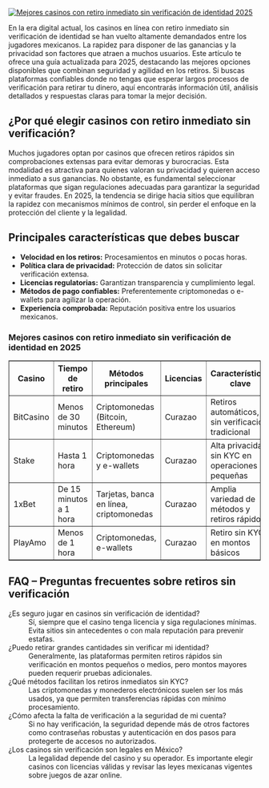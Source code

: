 [![Mejores casinos con retiro inmediato sin verificación de identidad 2025](https://123-caf.pages.dev/gitsignup.png)](https://vrmoo.ru/Bt82HjjY)

<p>En la era digital actual, los casinos en línea con retiro inmediato sin verificación de identidad se han vuelto altamente demandados entre los jugadores mexicanos. La rapidez para disponer de las ganancias y la privacidad son factores que atraen a muchos usuarios. Este artículo te ofrece una guía actualizada para 2025, destacando las mejores opciones disponibles que combinan seguridad y agilidad en los retiros. Si buscas plataformas confiables donde no tengas que esperar largos procesos de verificación para retirar tu dinero, aquí encontrarás información útil, análisis detallados y respuestas claras para tomar la mejor decisión.</p>  <h2>¿Por qué elegir casinos con retiro inmediato sin verificación?</h2> <p>Muchos jugadores optan por casinos que ofrecen retiros rápidos sin comprobaciones extensas para evitar demoras y burocracias. Esta modalidad es atractiva para quienes valoran su privacidad y quieren acceso inmediato a sus ganancias. No obstante, es fundamental seleccionar plataformas que sigan regulaciones adecuadas para garantizar la seguridad y evitar fraudes. En 2025, la tendencia se dirige hacia sitios que equilibran la rapidez con mecanismos mínimos de control, sin perder el enfoque en la protección del cliente y la legalidad.</p>  <h2>Principales características que debes buscar</h2> <ul>   <li><strong>Velocidad en los retiros:</strong> Procesamientos en minutos o pocas horas.</li>   <li><strong>Política clara de privacidad:</strong> Protección de datos sin solicitar verificación extensa.</li>   <li><strong>Licencias regulatorias:</strong> Garantizan transparencia y cumplimiento legal.</li>   <li><strong>Métodos de pago confiables:</strong> Preferentemente criptomonedas o e-wallets para agilizar la operación.</li>   <li><strong>Experiencia comprobada:</strong> Reputación positiva entre los usuarios mexicanos.</li> </ul>  <h3>Mejores casinos con retiro inmediato sin verificación de identidad en 2025</h3> <table border="1" cellpadding="8" cellspacing="0">   <thead>     <tr>       <th>Casino</th>       <th>Tiempo de retiro</th>       <th>Métodos principales</th>       <th>Licencias</th>       <th>Características clave</th>     </tr>   </thead>   <tbody>     <tr>       <td>BitCasino</td>       <td>Menos de 30 minutos</td>       <td>Criptomonedas (Bitcoin, Ethereum)</td>       <td>Curazao</td>       <td>Retiros automáticos, sin verificación tradicional</td>     </tr>     <tr>       <td>Stake</td>       <td>Hasta 1 hora</td>       <td>Criptomonedas y e-wallets</td>       <td>Curazao</td>       <td>Alta privacidad, sin KYC en operaciones pequeñas</td>     </tr>     <tr>       <td>1xBet</td>       <td>De 15 minutos a 1 hora</td>       <td>Tarjetas, banca en línea, criptomonedas</td>       <td>Curazao</td>       <td>Amplia variedad de métodos y retiros rápidos</td>     </tr>     <tr>       <td>PlayAmo</td>       <td>Menos de 1 hora</td>       <td>Criptomonedas, e-wallets</td>       <td>Curazao</td>       <td>Retiro sin KYC en montos básicos</td>     </tr>   </tbody> </table>  <h2>FAQ – Preguntas frecuentes sobre retiros sin verificación</h2> <dl>   <dt>¿Es seguro jugar en casinos sin verificación de identidad?</dt>   <dd>Sí, siempre que el casino tenga licencia y siga regulaciones mínimas. Evita sitios sin antecedentes o con mala reputación para prevenir estafas.</dd>      <dt>¿Puedo retirar grandes cantidades sin verificar mi identidad?</dt>   <dd>Generalmente, las plataformas permiten retiros rápidos sin verificación en montos pequeños o medios, pero montos mayores pueden requerir pruebas adicionales.</dd>      <dt>¿Qué métodos facilitan los retiros inmediatos sin KYC?</dt>   <dd>Las criptomonedas y monederos electrónicos suelen ser los más usados, ya que permiten transferencias rápidas con mínimo procesamiento.</dd>      <dt>¿Cómo afecta la falta de verificación a la seguridad de mi cuenta?</dt>   <dd>Si no hay verificación, la seguridad depende más de otros factores como contraseñas robustas y autenticación en dos pasos para protegerte de accesos no autorizados.</dd>      <dt>¿Los casinos sin verificación son legales en México?</dt>   <dd>La legalidad depende del casino y su operador. Es importante elegir casinos con licencias válidas y revisar las leyes mexicanas vigentes sobre juegos de azar online.</dd> </dl>